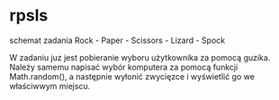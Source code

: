 # rpsls
schemat zadania Rock - Paper - Scissors - Lizard - Spock

W zadaniu juz jest pobieranie wyboru użytkownika za pomocą guzika. Należy samemu napisać wybór komputera za pomocą funkcji Math.random(), a następnie wyłonić zwycięzce i wyświetlić go we właściwwym miejscu.
